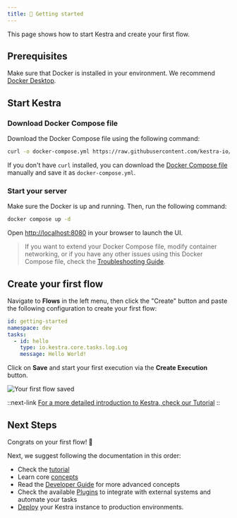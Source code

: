 ```yaml
---
title: 🚀 Getting started
---
```


This page shows how to start Kestra and create your first flow.

## Prerequisites

Make sure that Docker is installed in your environment. We recommend [Docker Desktop](https://docs.docker.com/get-docker/).

## Start Kestra

### Download Docker Compose file

Download the Docker Compose file using the following command:

```bash
curl -o docker-compose.yml https://raw.githubusercontent.com/kestra-io/kestra/develop/docker-compose.yml
```

If you don't have `curl` installed, you can download the [Docker Compose file](https://github.com/kestra-io/kestra/blob/develop/docker-compose.yml) manually and save it as `docker-compose.yml`.

### Start your server

Make sure the Docker is up and running. Then, run the following command:

```bash
docker compose up -d
```

Open [http://localhost:8080](http://localhost:8080) in your browser to launch the UI.


> If you want to extend your Docker Compose file, modify container networking, or if you have any other issues using this Docker Compose file, check the [Troubleshooting Guide](14.troubleshooting.md).


## Create your first flow

Navigate to **Flows** in the left menu, then click the "Create" button and paste the following configuration to create your first flow:

```yaml
id: getting-started
namespace: dev
tasks:
  - id: hello
    type: io.kestra.core.tasks.log.Log
    message: Hello World!
```

Click on **Save** and start your first execution via the **Create Execution** button.

![Your first flow saved](/docs/getting-started/saved.png)

::next-link
[For a more detailed introduction to Kestra, check our Tutorial](./02.tutorial/index.md)
::

## Next Steps

Congrats on your first flow! :rocket:

Next, we suggest following the documentation in this order:
- Check the [tutorial](./02.tutorial/index.md) 
- Learn core [concepts](./03.concepts/index.md)
- Read the [Developer Guide](./05.developer-guide/index.md) for more advanced concepts
- Check the available [Plugins](../plugins/index.md) to integrate with external systems and automate your tasks
- [Deploy](./09.administrator-guide/index.md) your Kestra instance to production environments.
